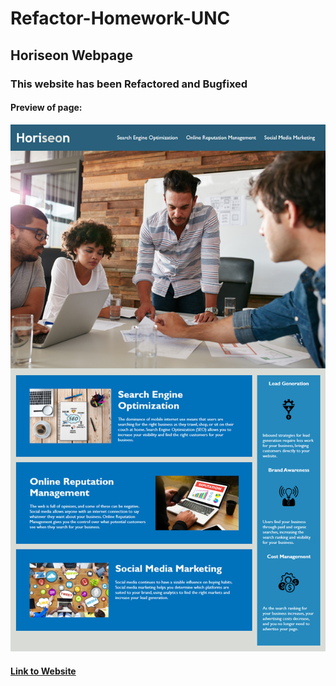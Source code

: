 # Refactor-Homework-UNC

## Horiseon Webpage
### This website has been Refactored and Bugfixed
#### Preview of page:
![Screenshot of page](readme-assets\readme-screenshot.png)

#### [Link to Website](https://slown137.github.io/Refactor-Homework-UNC/)